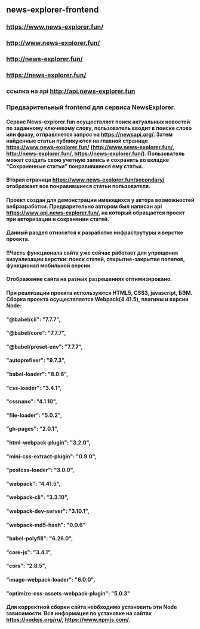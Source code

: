 ## news-explorer-frontend
### https://www.news-explorer.fun/
### http://www.news-explorer.fun/
### http://news-explorer.fun/
### https://news-explorer.fun/
### ссылка на api http://api.news-explorer.fun
### Предварительный frontend для сервиса NewsExplorer.
#### Сервис News-explorer.fun осуществляет поиск актуальных новостей по заданному ключевому слову, пользователь вводит в поиске слово или фразу, отправляется запрос на https://newsapi.org/. Затем найденные статьи публикуются на главной странице https://www.news-explorer.fun/ (http://www.news-explorer.fun/, http://news-explorer.fun/, https://news-explorer.fun/). Пользователь может создать свою учетную запись и сохранять во вкладке "Сохраненные статьи" понравившиеся ему статьи. 
#### Вторая страница https://www.news-explorer.fun/secondary/ отображает все понравившиеся статьи пользователя.
#### Проект создан для демонстрации имеющихся у автора возможностей вебразработки. Предварительно автором был написан api https://www.api.news-explorer.fun/, на который обращается проект при авторизации и сохранении статей. 
#### Данный раздел относится к разработке инфраструтуры и верстке проекта. 
#### !!Часть функционала сайта уже сейчас работает для упрощения визуализации верстки: поиск статей, открытие-закрытие попапов, функционал мобильной версии.
#### Отображение сайта на разных разрешениях оптимизировано.
#### При реализации проекта используются HTML5, CSS3, javascript, БЭМ. Сборка проекта осуществляется Webpack(4.41.5), плагины и версии Node:
 ####   "@babel/cli": "7.7.7",
 ####   "@babel/core": "7.7.7",
 ####   "@babel/preset-env": "7.7.7",
 ####   "autoprefixer": "9.7.3",
 ####   "babel-loader": "8.0.6",
 ####   "css-loader": "3.4.1",
 ####   "cssnano": "4.1.10",
 ####   "file-loader": "5.0.2",
 ####   "gh-pages": "2.0.1",
 ####   "html-webpack-plugin": "3.2.0",
 ####   "mini-css-extract-plugin": "0.9.0",
 ####   "postcss-loader": "3.0.0",
 ####   "webpack": "4.41.5",
 ####   "webpack-cli": "3.3.10",
 ####   "webpack-dev-server": "3.10.1",
 ####   "webpack-md5-hash": "0.0.6"
 ####   "babel-polyfill": "6.26.0",
 ####   "core-js": "3.4.1",
 ####   "cors": "2.8.5",
 ####   "image-webpack-loader": "6.0.0",
 ####   "optimize-css-assets-webpack-plugin": "5.0.3"
 #### Для корректной сборки сайта необходимо установить эти Node зависимости. Вся информация по установке на сайтах https://nodejs.org/ru/, https://www.npmjs.com/.
